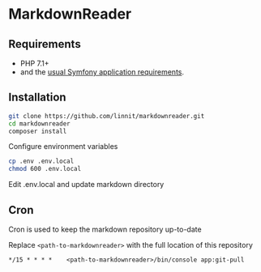 MarkdownReader
==============

Requirements
------------
   * PHP 7.1+
   * and the [usual Symfony application requirements][1]. 

Installation
------------

```bash
git clone https://github.com/linnit/markdownreader.git
cd markdownreader
composer install
```

Configure environment variables

```bash
cp .env .env.local
chmod 600 .env.local
```

Edit .env.local and update markdown directory

Cron
----

Cron is used to keep the markdown repository up-to-date

Replace `<path-to-markdownreader>` with the full location of this repository

```
*/15 * * * *    <path-to-markdownreader>/bin/console app:git-pull
```

[1]: https://symfony.com/doc/4.4/setup.html


